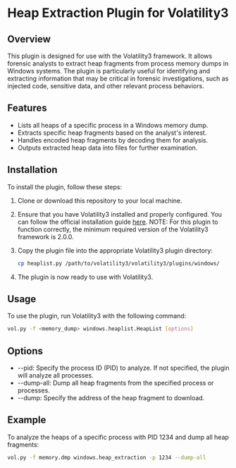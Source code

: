 # Heap Extraction Plugin for Volatility3

## Overview

This plugin is designed for use with the Volatility3 framework. It allows forensic analysts to extract heap fragments from process memory dumps in Windows systems. The plugin is particularly useful for identifying and extracting information that may be critical in forensic investigations, such as injected code, sensitive data, and other relevant process behaviors.


## Features

- Lists all heaps of a specific process in a Windows memory dump.
- Extracts specific heap fragments based on the analyst's interest.
- Handles encoded heap fragments by decoding them for analysis.
- Outputs extracted heap data into files for further examination.


## Installation

To install the plugin, follow these steps:

1. Clone or download this repository to your local machine.
2. Ensure that you have Volatility3 installed and properly configured. You can follow the official installation guide [here](https://github.com/volatilityfoundation/volatility3). NOTE: For this plugin to function correctly, the minimum required version of the Volatility3 framework is 2.0.0.
3. Copy the plugin file into the appropriate Volatility3 plugin directory:

    ```bash
    cp heaplist.py /path/to/volatility3/volatility3/plugins/windows/
    ```

4. The plugin is now ready to use with Volatility3.

## Usage

To use the plugin, run Volatility3 with the following command:

```bash
vol.py -f <memory_dump> windows.heaplist.HeapList [options]
 ```

## Options

- --pid: Specify the process ID (PID) to analyze. If not specified, the plugin will analyze all processes.
- --dump-all: Dump all heap fragments from the specified process or processes.
- --dump: Specify the address of the heap fragment to download.


## Example
To analyze the heaps of a specific process with PID 1234 and dump all heap fragments:

```bash
vol.py -f memory.dmp windows.heap_extraction -p 1234 --dump-all
```


